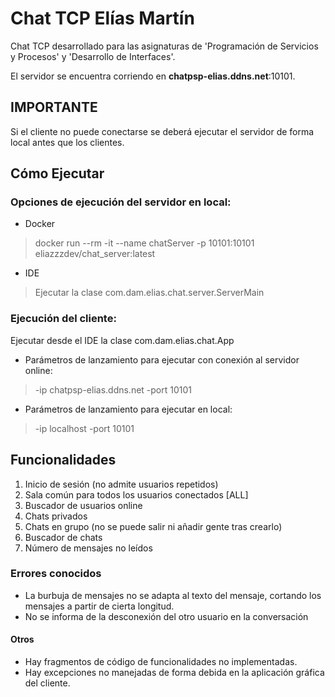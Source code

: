# Chat TCP Elías Martín
Chat TCP desarrollado para las asignaturas de 'Programación de Servicios y Procesos' y 'Desarrollo de Interfaces'.

El servidor se encuentra corriendo en **chatpsp-elias.ddns.net**:10101.

## IMPORTANTE
Si el cliente no puede conectarse se deberá ejecutar el servidor de forma local antes que los clientes.

## Cómo Ejecutar
### Opciones de ejecución del servidor en local:
- Docker
> docker run --rm -it --name chatServer -p 10101:10101 eliazzzdev/chat_server:latest
 - IDE
> Ejecutar la clase com.dam.elias.chat.server.ServerMain

### Ejecución del cliente:
  Ejecutar desde el IDE la clase com.dam.elias.chat.App
  - Parámetros de lanzamiento para ejecutar con conexión al servidor online:
>    -ip chatpsp-elias.ddns.net -port 10101
  - Parámetros de lanzamiento para ejecutar en local:
>    -ip localhost -port 10101

## Funcionalidades
1. Inicio de sesión (no admite usuarios repetidos)
2. Sala común para todos los usuarios conectados \[ALL]
3. Buscador de usuarios online
4. Chats privados
5. Chats en grupo (no se puede salir ni añadir gente tras crearlo)
6. Buscador de chats 
7. Número de mensajes no leídos

### Errores conocidos
- La burbuja de mensajes no se adapta al texto del mensaje, cortando los mensajes a partir de cierta longitud.
- No se informa de la desconexión del otro usuario en la conversación

#### Otros
- Hay fragmentos de código de funcionalidades no implementadas.
- Hay excepciones no manejadas de forma debida en la aplicación gráfica del cliente.
